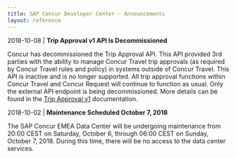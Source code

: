 ```yaml
---
title: SAP Concur Developer Center - Announcements
layout: reference
---
```


2018-10-08 | **Trip Approval v1 API Is Decommissioned**

Concur has decommissioned the Trip Approval API. This API provided 3rd parties with the ability to manage Concur Travel trip approvals (as required by Concur Travel rules and policy) in systems outside of Concur Travel. This API is inactive and is no longer supported. All trip approval functions within Concur Travel and Concur Request will continue to function as usual.  Only the external API endpoint is being decommissioned. More details can be found in the [Trip Approval v1](/api-reference/travel/trip-approval/v1.trip-approval-resource.html) documentation.

2018-10-02 | **Maintenance Scheduled October 7, 2018**

The SAP Concur EMEA Data Center will be undergoing maintenance from 20:00 CEST on Saturday, October 6, through 06:00 CEST on Sunday, October 7, 2018. During this time, there will be no access to the data center services.
